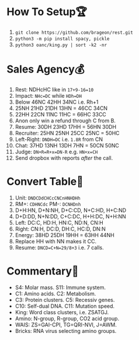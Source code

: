 # How To Setup🏆
1. ```git clone https://github.com/brageon/rest.git```
2. ```python3 -m pip install spacy, pickle```
3. ```python3 oanc/king.py | sort -k2 -nr```

# Sales Agency💰
1. Rest: NDHcHC like in ```17+9-16=10```
10. Impact: ```NHc=DC``` while ```HDh=DH```
5. Below 46NC 42HH 34NC i.e. Rh+1
6. 25NH 21HD 21DH 13HN = 46CC 34CN
7. 22HH 22CN 11NC 11HC = 66HC 33CC
8. Anon only win a refund through C from B.
10. Resume: 30DH 23HD 17HH = 56HN 30DH
9. Recruiter: 25HN 25NH 25CC 25NC = 50HC 
10. Left-Right: ```DNDH=DC``` i.e. ```1.8R``` from CN
11. Chat: 37HD 13NH 13DH 7HN = 50CN 50NC
12. Judge: ```DN+R=R+x=DN-R``` e.g. ```HN+x=CH```
13. Send dropbox with reports *after* the call.

# Convert Table💱
1. Unit: ```DNDCDdCHCcCNCnHNHDHh```
2. RM+: ```CDHNCdc``` PM-: ```DCNHDnh```
17. D+H:HN, D+N:NH, D+C:CD, N+C:HD, H+C:ND
2. D+D:DD, N+N:DD, C+C:DC, H+H:DC, N+H:NN
3. Left: DC:C, HD:H, HN:C, ND:N, CN:H
4. Right: CN:H, DC:D, DH:C, HC:D, DN:N 
12. Energy: 38HD 25DH 19HH = 63HH 44NH
13. Replace HH with NN makes it CC. 
14. Resume: ```DNCD=C+N=29/8+3``` i.e. 7 calls.

# Commentary📃
* S4: Molar mass. S11: Immune system.
* C1: Amino acids. C2: Metabolism.
* C3: Protein clusters. C5: Recessiv genes.
* C10: Self-dual DNA. C11: Mutation speed.
* King: Word class clusters, i.e. ZSATGJ. 
* Amino: N-group, R-group, CO2 acid group.
* WAIS: ZS=GAI-CPI, TG=QRI-NVI, J=AWM.
* Bricks: RNA virus selecting amino groups.
